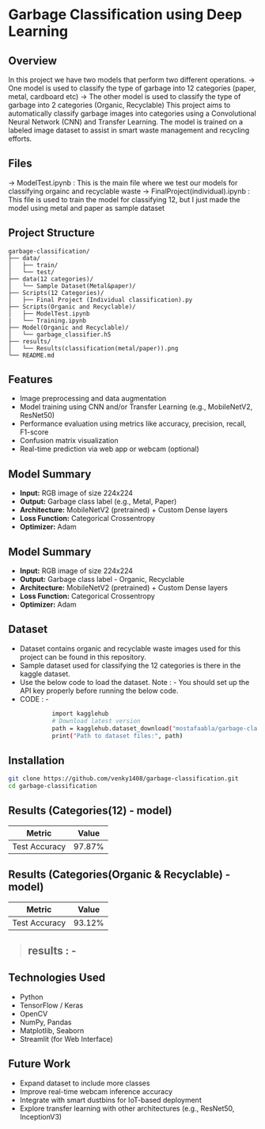 # Garbage Classification using Deep Learning

## Overview
In this project we have two models that perform two different operations.
    -> One model is used to classify the type of garbage into 12 categories (paper, metal, cardboard etc)
    -> The other model is used to classify the type of garbage into 2 categories (Organic, Recyclable)
This project aims to automatically classify garbage images into categories using a Convolutional Neural Network (CNN) and Transfer Learning. The model is trained on a labeled image dataset to assist in smart waste management and recycling efforts.

## Files
-> ModelTest.ipynb : This is the main file where we test our models for classifying orgainc and recyclable waste
-> FinalProject(individual).ipynb : This file is used to train the model for classifying 12, but I just made the model using metal and paper as sample dataset

## Project Structure
```
garbage-classification/
├── data/
│   ├── train/
│   └── test/
├── data(12 categories)/
│   └── Sample Dataset(Metal&paper)/
├── Scripts(12 Categories)/
│   ├── Final Project (Individual classification).py
├── Scripts(Organic and Recyclable)/
│   ├── ModelTest.ipynb
|   └── Training.ipynb
├── Model(Organic and Recyclable)/
│   └── garbage_classifier.h5
├── results/
│   └── Results(classification(metal/paper)).png
└── README.md
```

## Features
- Image preprocessing and data augmentation
- Model training using CNN and/or Transfer Learning (e.g., MobileNetV2, ResNet50)
- Performance evaluation using metrics like accuracy, precision, recall, F1-score
- Confusion matrix visualization
- Real-time prediction via web app or webcam (optional)

## Model Summary
- **Input:** RGB image of size 224x224
- **Output:** Garbage class label (e.g., Metal, Paper)
- **Architecture:** MobileNetV2 (pretrained) + Custom Dense layers
- **Loss Function:** Categorical Crossentropy
- **Optimizer:** Adam

## Model Summary
- **Input:** RGB image of size 224x224
- **Output:** Garbage class label -  Organic, Recyclable
- **Architecture:** MobileNetV2 (pretrained) + Custom Dense layers
- **Loss Function:** Categorical Crossentropy
- **Optimizer:** Adam

##  Dataset
- Dataset contains organic and recyclable waste images used for this project can be found in this repository.
- Sample dataset used for classifying the 12 categories is there in the kaggle dataset.
- Use the below code to load the dataset. Note : - You should set up the API key properly before running the below code.
- CODE : -
   ```bash
            import kagglehub
            # Download latest version
            path = kagglehub.dataset_download("mostafaabla/garbage-classification")
            print("Path to dataset files:", path)
   ```
## Installation
```bash
git clone https://github.com/venky1408/garbage-classification.git
cd garbage-classification
```

## Results (Categories(12) - model)
| Metric              | Value      |
|---------------------|------------|
| Test Accuracy       | 97.87%     |

## Results (Categories(Organic & Recyclable) - model)
| Metric              | Value      |
|---------------------|------------|
| Test Accuracy       | 93.12%     |


> ## results : - 

## Technologies Used
- Python
- TensorFlow / Keras
- OpenCV
- NumPy, Pandas
- Matplotlib, Seaborn
- Streamlit (for Web Interface)

## Future Work
- Expand dataset to include more classes
- Improve real-time webcam inference accuracy
- Integrate with smart dustbins for IoT-based deployment
- Explore transfer learning with other architectures (e.g., ResNet50, InceptionV3)



